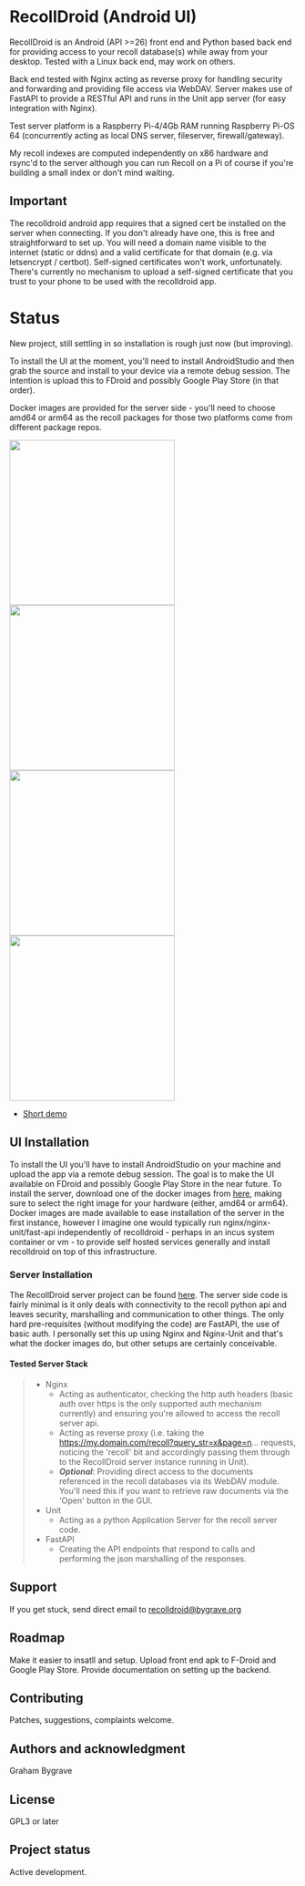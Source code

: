 # RecollDroid (Android UI)
RecollDroid is an Android (API >=26) front end and Python based back end for providing access to your recoll database(s) while away from your desktop.  Tested with a Linux back end, may work on others.

Back end tested with Nginx acting as reverse proxy for handling security and forwarding and providing file access via WebDAV.  Server makes use of FastAPI to provide a RESTful API and runs in the Unit app server (for easy integration with Nginx).

Test server platform is a Raspberry Pi-4/4Gb RAM running Raspberry Pi-OS 64 (concurrently acting as local DNS server, fileserver, firewall/gateway).

My recoll indexes are computed independently on x86 hardware and rsync'd to the server although you can run Recoll on a Pi of course if you're building a small index or don't mind waiting.

## Important
The recolldroid android app requires that a signed cert be installed on the server when connecting.  If you don't already have one, this is free and straightforward to set up.  You will need a domain name visible to the internet (static or ddns) and a valid certificate for that domain (e.g. via letsencrypt / certbot). Self-signed certificates won't work, unfortunately.  There's currently no mechanism to upload a self-signed certificate that you trust to your phone to be used with the recolldroid app.

# Status
New project, still settling in so installation is rough just now (but improving).

To install the UI at the moment, you'll need to install AndroidStudio and then grab the source and install to your device via a remote debug session.  The intention is upload this to FDroid and possibly Google Play Store (in that order).

Docker images are provided for the server side - you'll need to choose amd64 or arm64 as the recoll packages for those two platforms come from different package repos.

<img width="290" src="images/RecollDroidUi_0.jpg?ref_type=heads">
<img width="290" src="images/RecollDroidUi_1.jpg?ref_type=heads">
<img width="290" src="images/RecollDroidUi_2.jpg?ref_type=heads">
<img width="290" src="images/RecollDroidUi_3.jpg?ref_type=heads">

- [Short demo](https://www.youtube.com/watch?v=6-GL3RcGAZk)


## UI Installation
To install the UI you'll have to install AndroidStudio on your machine and upload the app via a remote debug session.  The goal is to make the UI available on FDroid and possibly Google Play Store in the near future.
To install the server, download one of the docker images from [here](https://gitlab.com/gbygrave/recolldroid-server/container_registry), making sure to select the right image for your hardware (either, amd64 or arm64).
Docker images are made available to ease installation of the server in the first instance, however I imagine one would typically run nginx/nginx-unit/fast-api independently of recolldroid - perhaps in an incus system container or vm - to provide self hosted services generally and install recolldroid on top of this infrastructure.

### Server Installation
The RecollDroid server project can be found [here](https://gitlab.com/gbygrave/recolldroid-server).  The server side code is fairly minimal is it only deals with connectivity to the recoll python api and leaves security, marshalling and communication to other things.  The only hard pre-requisites (without modifying the code) are FastAPI, the use of basic auth.  I personally set this up using Nginx and Nginx-Unit and that's what the docker images do, but other setups are certainly conceivable.

#### Tested Server Stack
> - Nginx
>   - Acting as authenticator, checking the http auth headers (basic auth over https is the only supported auth mechanism currently) and ensuring you're allowed to access the recoll server api.
>   - Acting as reverse proxy (i.e. taking the https://my.domain.com/recoll?query_str=x&page=n... requests, noticing the 'recoll' bit and accordingly passing them through to the RecollDroid server instance running in Unit).
>   - _**Optional**_: Providing direct access to the documents referenced in the recoll databases via its WebDAV module.  You'll need this if you want to retrieve raw documents via the 'Open' button in the GUI.
> - Unit
>   - Acting as a python Application Server for the recoll server code.
> - FastAPI
>   - Creating the API endpoints that respond to calls and performing the json marshalling of the responses.


## Support
If you get stuck, send direct email to recolldroid@bygrave.org

## Roadmap
Make it easier to insatll and setup.  Upload front end apk to F-Droid and Google Play Store.  Provide documentation on setting up the backend.

## Contributing
Patches, suggestions, complaints welcome.

## Authors and acknowledgment
Graham Bygrave

## License
GPL3 or later

## Project status
Active development.
